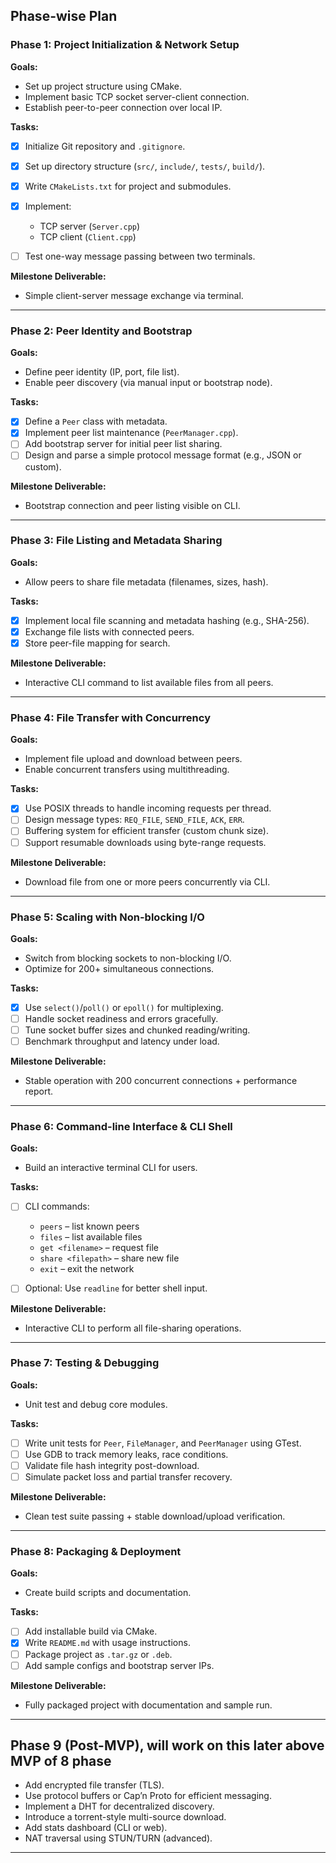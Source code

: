 
## Phase-wise Plan

### Phase 1: Project Initialization & Network Setup

**Goals:**

* Set up project structure using CMake.
* Implement basic TCP socket server-client connection.
* Establish peer-to-peer connection over local IP.

**Tasks:**

* [X] Initialize Git repository and `.gitignore`.
* [X] Set up directory structure (`src/`, `include/`, `tests/`, `build/`).
* [X] Write `CMakeLists.txt` for project and submodules.
* [X] Implement:

  * TCP server (`Server.cpp`)
  * TCP client (`Client.cpp`)
* [ ] Test one-way message passing between two terminals.

**Milestone Deliverable:**

* Simple client-server message exchange via terminal.

---

### Phase 2: Peer Identity and Bootstrap

**Goals:**

* Define peer identity (IP, port, file list).
* Enable peer discovery (via manual input or bootstrap node).

**Tasks:**

* [X] Define a `Peer` class with metadata.
* [X] Implement peer list maintenance (`PeerManager.cpp`).
* [ ] Add bootstrap server for initial peer list sharing.
* [ ] Design and parse a simple protocol message format (e.g., JSON or custom).

**Milestone Deliverable:**

* Bootstrap connection and peer listing visible on CLI.

---

### Phase 3: File Listing and Metadata Sharing

**Goals:**

* Allow peers to share file metadata (filenames, sizes, hash).

**Tasks:**

* [X] Implement local file scanning and metadata hashing (e.g., SHA-256).
* [X] Exchange file lists with connected peers.
* [X] Store peer-file mapping for search.

**Milestone Deliverable:**

* Interactive CLI command to list available files from all peers.

---

### Phase 4: File Transfer with Concurrency

**Goals:**

* Implement file upload and download between peers.
* Enable concurrent transfers using multithreading.

**Tasks:**

* [X] Use POSIX threads to handle incoming requests per thread.
* [ ] Design message types: `REQ_FILE`, `SEND_FILE`, `ACK`, `ERR`.
* [ ] Buffering system for efficient transfer (custom chunk size).
* [ ] Support resumable downloads using byte-range requests.

**Milestone Deliverable:**

* Download file from one or more peers concurrently via CLI.

---

### Phase 5: Scaling with Non-blocking I/O

**Goals:**

* Switch from blocking sockets to non-blocking I/O.
* Optimize for 200+ simultaneous connections.

**Tasks:**

* [X] Use `select()`/`poll()` or `epoll()` for multiplexing.
* [ ] Handle socket readiness and errors gracefully.
* [ ] Tune socket buffer sizes and chunked reading/writing.
* [ ] Benchmark throughput and latency under load.

**Milestone Deliverable:**

* Stable operation with 200 concurrent connections + performance report.

---

### Phase 6: Command-line Interface & CLI Shell

**Goals:**

* Build an interactive terminal CLI for users.

**Tasks:**

* [ ] CLI commands:

  * `peers` – list known peers
  * `files` – list available files
  * `get <filename>` – request file
  * `share <filepath>` – share new file
  * `exit` – exit the network
* [ ] Optional: Use `readline` for better shell input.

**Milestone Deliverable:**

* Interactive CLI to perform all file-sharing operations.

---

### Phase 7: Testing & Debugging

**Goals:**

* Unit test and debug core modules.

**Tasks:**

* [ ] Write unit tests for `Peer`, `FileManager`, and `PeerManager` using GTest.
* [ ] Use GDB to track memory leaks, race conditions.
* [ ] Validate file hash integrity post-download.
* [ ] Simulate packet loss and partial transfer recovery.

**Milestone Deliverable:**

* Clean test suite passing + stable download/upload verification.

---

### Phase 8: Packaging & Deployment

**Goals:**

* Create build scripts and documentation.

**Tasks:**

* [ ] Add installable build via CMake.
* [X] Write `README.md` with usage instructions.
* [ ] Package project as `.tar.gz` or `.deb`.
* [ ] Add sample configs and bootstrap server IPs.

**Milestone Deliverable:**

* Fully packaged project with documentation and sample run.

---

## Phase 9 (Post-MVP), will work on this later above MVP of 8 phase

* Add encrypted file transfer (TLS).
* Use protocol buffers or Cap’n Proto for efficient messaging.
* Implement a DHT for decentralized discovery.
* Introduce a torrent-style multi-source download.
* Add stats dashboard (CLI or web).
* NAT traversal using STUN/TURN (advanced).

---